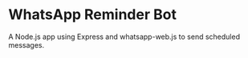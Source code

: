 # WhatsApp Reminder Bot

A Node.js app using Express and whatsapp-web.js to send scheduled messages.
